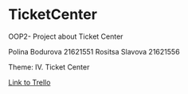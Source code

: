 # TicketCenter
OOP2- Project about Ticket Center

Polina Bodurova 21621551
Rositsa Slavova 21621556

Theme: IV. Ticket Center

[Link to Trello](https://trello.com/invite/b/vW2TnJA0/ATTI0655bc93c2623dd6d77fab09b5d5252bA596E281/ticket-center)
